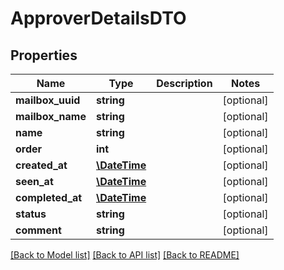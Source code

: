 # ApproverDetailsDTO

## Properties
Name | Type | Description | Notes
------------ | ------------- | ------------- | -------------
**mailbox_uuid** | **string** |  | [optional] 
**mailbox_name** | **string** |  | [optional] 
**name** | **string** |  | [optional] 
**order** | **int** |  | [optional] 
**created_at** | [**\DateTime**](\DateTime.md) |  | [optional] 
**seen_at** | [**\DateTime**](\DateTime.md) |  | [optional] 
**completed_at** | [**\DateTime**](\DateTime.md) |  | [optional] 
**status** | **string** |  | [optional] 
**comment** | **string** |  | [optional] 

[[Back to Model list]](../../README.md#documentation-for-models) [[Back to API list]](../../README.md#documentation-for-api-endpoints) [[Back to README]](../../README.md)

